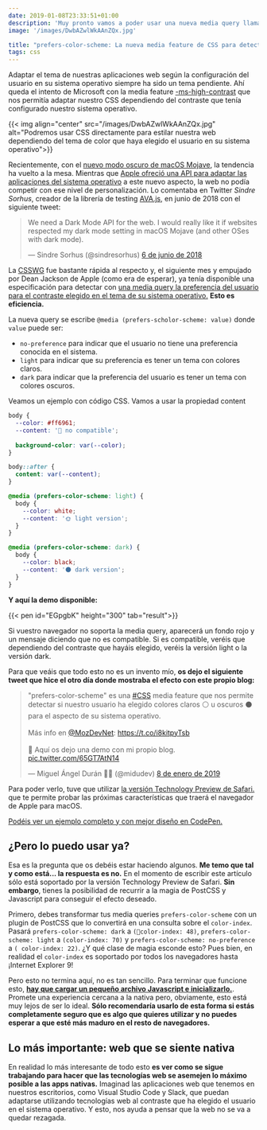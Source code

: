 ```yaml
---
date: 2019-01-08T23:33:51+01:00
description: 'Muy pronto vamos a poder usar una nueva media query llamada prefers-color-scheme que nos permitirá cambiar los colores de nuestro sitio dependiendo si el usuario ha elegido un aspecto claro u oscuro para su OS'
image: '/images/DwbAZwlWkAAnZQx.jpg'

title: "prefers-color-scheme: La nueva media feature de CSS para detectar el tema del usuario"
tags: css
---
```



Adaptar el tema de nuestras aplicaciones web según la configuración del usuario en su sistema operativo siempre ha sido un tema pendiente. Ahí queda el intento de Microsoft con la media feature [-ms-high-contrast](https://developer.mozilla.org/en-US/docs/Web/CSS/@media/-ms-high-contrast) que nos permitía adaptar nuestro CSS dependiendo del contraste que tenía configurado nuestro sistema operativo.

{{< img align="center" src="/images/DwbAZwlWkAAnZQx.jpg" alt="Podremos usar CSS directamente para estilar nuestra web dependiendo del tema de color que haya elegido el usuario en su sistema operativo">}}

Recientemente, con el [nuevo modo oscuro de macOS Mojave](https://www.theverge.com/2018/9/24/17896252/mac-os-mojave-review-updates-dark-mode-new-features), la tendencia ha vuelto a la mesa. Mientras que [Apple ofreció una API para adaptar las aplicaciones del sistema operativo](https://developer.apple.com/documentation/appkit/supporting_dark_mode_in_your_interface) a este nuevo aspecto, la web no podía competir con ese nivel de personalización. Lo comentaba en Twitter *Sindre Sorhus*, creador de la librería de testing [AVA.js](https://github.com/avajs), en junio de 2018 con el siguiente tweet:

<blockquote class="twitter-tweet" data-lang="es"><p lang="en" dir="ltr">We need a Dark Mode API for the web. I would really like it if websites respected my dark mode setting in macOS Mojave (and other OSes with dark mode).</p>&mdash; Sindre Sorhus (@sindresorhus) <a href="https://twitter.com/sindresorhus/status/1004413215554428929?ref_src=twsrc%5Etfw">6 de junio de 2018</a></blockquote>
<script async src="https://platform.twitter.com/widgets.js" charset="utf-8"></script>

La [CSSWG](https://drafts.csswg.org/) fue bastante rápida al respecto y, el siguiente mes y empujado por Dean Jackson de Apple (como era de esperar), ya tenía disponible una especificación para detectar con [una media query la preferencia del usuario para el contraste elegido en el tema de su sistema operativo.](https://drafts.csswg.org/mediaqueries-5/#prefers-color-scheme) **Esto es eficiencia.**

La nueva query se escribe `@media (prefers-scholor-scheme: value)` donde `value` puede ser:

- `no-preference` para indicar que el usuario no tiene una preferencia conocida en el sistema.
- `light` para indicar que su preferencia es tener un tema con colores claros.
- `dark` para indicar que la preferencia del usuario es tener un tema con colores oscuros.

Veamos un ejemplo con código CSS. Vamos a usar la propiedad content

```css
body {
  --color: #ff6961;
  --content: '🙅‍ no compatible';
  
  background-color: var(--color);
}

body::after {
  content: var(--content);
}

@media (prefers-color-scheme: light) {
  body {
    --color: white;
    --content: '🌞 light version';
  }
}

@media (prefers-color-scheme: dark) {
  body {
    --color: black;
    --content: '🌑 dark version';
  }
}
```

**Y aquí la demo disponible:**

{{< pen id="EGpgbK" height="300" tab="result">}}

Si vuestro navegador no soporta la media query, aparecerá un fondo rojo y un mensaje diciendo que no es compatible. Si es compatible, veréis que dependiendo del contraste que hayáis elegido, veréis la versión light o la versión dark.

Para que veáis que todo esto no es un invento mío, **os dejo el siguiente tweet que hice el otro día donde mostraba el efecto con este propio blog:**

<blockquote class="twitter-tweet" data-lang="es"><p lang="es" dir="ltr">&quot;prefers-color-scheme&quot; es una <a href="https://twitter.com/hashtag/CSS?src=hash&amp;ref_src=twsrc%5Etfw">#CSS</a> media feature que nos permite detectar si nuestro usuario ha elegido colores claros ⚪️ u oscuros ⚫️ para el aspecto de su sistema operativo.<br><br>Más info en <a href="https://twitter.com/MozDevNet?ref_src=twsrc%5Etfw">@MozDevNet</a>: <a href="https://t.co/i8kitpyTsb">https://t.co/i8kitpyTsb</a><br><br>👀 Aquí os dejo una demo con mi propio blog. <a href="https://t.co/65GT7AtN14">pic.twitter.com/65GT7AtN14</a></p>&mdash; Miguel Ángel Durán 👨‍💻 (@midudev) <a href="https://twitter.com/midudev/status/1082765722693062656?ref_src=twsrc%5Etfw">8 de enero de 2019</a></blockquote>
<script async src="https://platform.twitter.com/widgets.js" charset="utf-8"></script>

Para poder verlo, tuve que utilizar [la versión Technology Preview de Safari.](https://developer.apple.com/safari/technology-preview/) que te permite probar las próximas características que traerá el navegador de Apple para macOS. 

[Podéis ver un ejemplo completo y con mejor diseño en CodePen.](https://codepen.io/miduga/pen/LMXmYq)

## ¿Pero lo puedo usar ya?

Esa es la pregunta que os debéis estar haciendo algunos. **Me temo que tal y como está... la respuesta es no.** En el momento de escribir este artículo sólo está soportado por la versión Technology Preview de Safari. **Sin embargo**, tienes la posibilidad de recurrir a la magia de PostCSS y Javascript para conseguir el efecto deseado.

Primero, debes transformar tus media queries `prefers-color-scheme` con un plugin de PostCSS que lo convertirá en una consulta sobre el `color-index`. Pasará `prefers-color-scheme: dark` a `(color-index: 48)`, `prefers-color-scheme: light` a `(color-index: 70)` y `prefers-color-scheme: no-preference` a `( color-index: 22)`. ¿Y qué clase de magia esconde esto? Pues bien, en realidad el `color-index` es soportado por todos los navegadores hasta ¡Internet Explorer 9!

Pero esto no termina aquí, no es tan sencillo. Para terminar que funcione esto, **[hay que cargar un pequeño archivo Javascript e inicializarlo.](https://github.com/csstools/css-prefers-color-scheme/blob/master/README-BROWSER.md)**. Promete una experiencia cercana a la nativa pero, obviamente, esto está muy lejos de ser lo ideal. **Sólo recomendaría usarlo de esta forma si estás completamente seguro que es algo que quieres utilizar y no puedes esperar a que esté más maduro en el resto de navegadores.**

## Lo más importante: web que se siente nativa

En realidad lo más interesante de todo esto **es ver como se sigue trabajando para hacer que las tecnologías web se asemejen lo máximo posible a las apps nativas.** Imaginad las aplicaciones web que tenemos en nuestros escritorios, como Visual Studio Code y Slack, que puedan adaptarse utilizando tecnologías web al contraste que ha elegido el usuario en el sistema operativo. Y esto, nos ayuda a pensar que la web no se va a quedar rezagada.